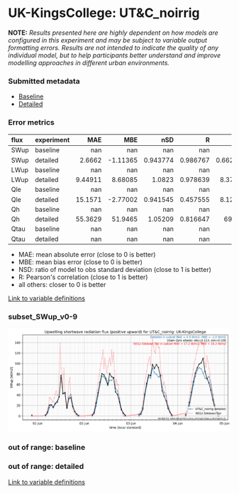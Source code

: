 # UK-KingsCollege: UT&C_noirrig

**NOTE:** *Results presented here are highly dependent on how models are configured in this experiment and may be subject to variable output formatting errors. Results are not intended to indicate the quality of any individual model, but to help participants better understand and improve modelling approaches in different urban environments.*

### Submitted metadata

- [Baseline](UT&C_noirrig_UK-KingsCollege_baseline_attrs.md)
- [Detailed](UT&C_noirrig_UK-KingsCollege_detailed_attrs.md)

### Error metrics

| flux   | experiment   |       MAE |       MBE |        nSD |          R |        5th |      95th |      RMSE |      cRMSE |      AMBE |       1-nSD |         1-R |   nSkewness |   nKurtosis |     Overlap |
|:-------|:-------------|----------:|----------:|-----------:|-----------:|-----------:|----------:|----------:|-----------:|----------:|------------:|------------:|------------:|------------:|------------:|
| SWup   | baseline     | nan       | nan       | nan        | nan        | nan        | nan       | nan       | nan        | nan       | nan         | nan         |  nan        |  nan        | nan         |
| SWup   | detailed     |   2.6662  |  -1.11365 |   0.943774 |   0.986767 |   0.662402 |   5.15172 |   4.11264 |   0.167749 |   1.11365 |   0.0562274 |   0.0132332 |    0.107454 |    0.705981 |   0.0973915 |
| LWup   | baseline     | nan       | nan       | nan        | nan        | nan        | nan       | nan       | nan        | nan       | nan         | nan         |  nan        |  nan        | nan         |
| LWup   | detailed     |   9.44911 |   8.68085 |   1.0823   |   0.978639 |   8.37577  |  19.6128  |  12.314   |   0.230244 |   8.68085 |   0.0823048 |   0.0213609 |    0.300769 |    0.462372 |   0.0975034 |
| Qle    | baseline     | nan       | nan       | nan        | nan        | nan        | nan       | nan       | nan        | nan       | nan         | nan         |  nan        |  nan        | nan         |
| Qle    | detailed     |  15.1571  |  -2.77002 |   0.941545 |   0.457555 |   8.12086  |   6.9124  |  21.9972  |   1.01237  |   2.77002 |   0.058455  |   0.542445  |    1.36574  |    2.79652  |   0.28544   |
| Qh     | baseline     | nan       | nan       | nan        | nan        | nan        | nan       | nan       | nan        | nan       | nan         | nan         |  nan        |  nan        | nan         |
| Qh     | detailed     |  55.3629  |  51.9465  |   1.05209  |   0.816647 |  69.901    |  78.6359  |  66.0905  |   0.623313 |  51.9465  |   0.052085  |   0.183353  |    0.390394 |    0.555402 |   0.568707  |
| Qtau   | baseline     | nan       | nan       | nan        | nan        | nan        | nan       | nan       | nan        | nan       | nan         | nan         |  nan        |  nan        | nan         |
| Qtau   | detailed     | nan       | nan       | nan        | nan        | nan        | nan       | nan       | nan        | nan       | nan         | nan         |  nan        |  nan        | nan         |

 - MAE: mean absolute error (close to 0 is better)
 - MBE: mean bias error (close to 0 is better)
 - NSD: ratio of model to obs standard deviation (close to 1 is better)
 - R: Pearson's correlation (close to 1 is better)
 - all others: closer to 0 is better

[Link to variable definitions](../modelattrs/variable_definitions.md)

### <a name="subset_swup_v0-9"></a>subset_SWup_v0-9
[![UT&C_noirrig_UK-KingsCollege_subset_SWup_v0-9.png](UT&C_noirrig_UK-KingsCollege_subset_SWup_v0-9.png)](UT&C_noirrig_UK-KingsCollege_subset_SWup_v0-9.png)

### out of range: baseline


### out of range: detailed



[Link to variable definitions](../modelattrs/variable_definitions.md)


